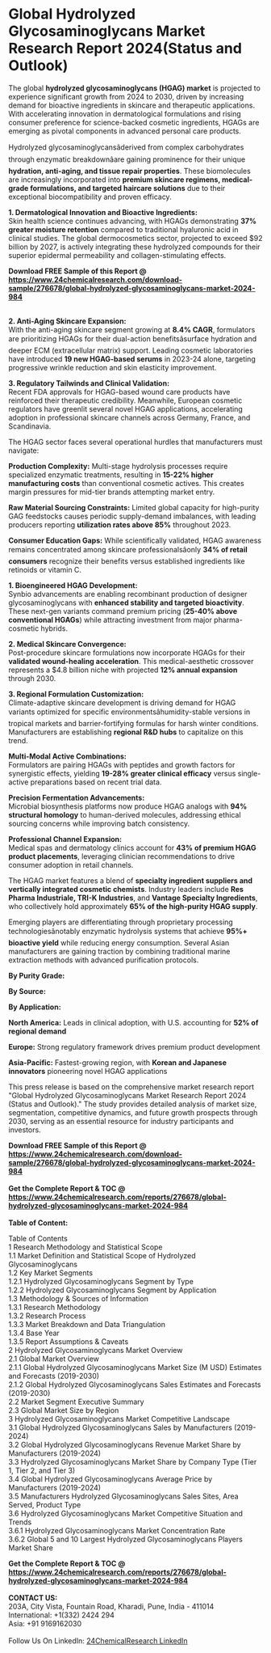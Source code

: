 <h1>Global Hydrolyzed Glycosaminoglycans Market Research Report 2024(Status and Outlook)</h1><p>The global <strong>hydrolyzed glycosaminoglycans (HGAG) market</strong> is projected to experience significant growth from 2024 to 2030, driven by increasing demand for bioactive ingredients in skincare and therapeutic applications. With accelerating innovation in dermatological formulations and rising consumer preference for science-backed cosmetic ingredients, HGAGs are emerging as pivotal components in advanced personal care products.</p><p>Hydrolyzed glycosaminoglycansâderived from complex carbohydrates through enzymatic breakdownâare gaining prominence for their unique <strong>hydration, anti-aging, and tissue repair properties</strong>. These biomolecules are increasingly incorporated into <strong>premium skincare regimens, medical-grade formulations, and targeted haircare solutions</strong> due to their exceptional biocompatibility and proven efficacy.</p><p><strong>1. Dermatological Innovation and Bioactive Ingredients:</strong><br>
Skin health science continues advancing, with HGAGs demonstrating <strong>37% greater moisture retention</strong> compared to traditional hyaluronic acid in clinical studies. The global dermocosmetics sector, projected to exceed $92 billion by 2027, is actively integrating these hydrolyzed compounds for their superior epidermal permeability and collagen-stimulating effects.</p><div><b>Download FREE Sample of this Report @ 
            <a href="https://www.24chemicalresearch.com/download-sample/276678/global-hydrolyzed-glycosaminoglycans-market-2024-984">
            https://www.24chemicalresearch.com/download-sample/276678/global-hydrolyzed-glycosaminoglycans-market-2024-984</a></b></div><br><p><strong>2. Anti-Aging Skincare Expansion:</strong><br>
With the anti-aging skincare segment growing at <strong>8.4% CAGR</strong>, formulators are prioritizing HGAGs for their dual-action benefitsâsurface hydration and deeper ECM (extracellular matrix) support. Leading cosmetic laboratories have introduced <strong>19 new HGAG-based serums</strong> in 2023-24 alone, targeting progressive wrinkle reduction and skin elasticity improvement.</p><p><strong>3. Regulatory Tailwinds and Clinical Validation:</strong><br>
Recent FDA approvals for HGAG-based wound care products have reinforced their therapeutic credibility. Meanwhile, European cosmetic regulators have greenlit several novel HGAG applications, accelerating adoption in professional skincare channels across Germany, France, and Scandinavia.</p><p>The HGAG sector faces several operational hurdles that manufacturers must navigate:</p><p><strong>Production Complexity:</strong> Multi-stage hydrolysis processes require specialized enzymatic treatments, resulting in <strong>15-22% higher manufacturing costs</strong> than conventional cosmetic actives. This creates margin pressures for mid-tier brands attempting market entry.</p><p><strong>Raw Material Sourcing Constraints:</strong> Limited global capacity for high-purity GAG feedstocks causes periodic supply-demand imbalances, with leading producers reporting <strong>utilization rates above 85%</strong> throughout 2023.</p><p><strong>Consumer Education Gaps:</strong> While scientifically validated, HGAG awareness remains concentrated among skincare professionalsâonly <strong>34% of retail consumers</strong> recognize their benefits versus established ingredients like retinoids or vitamin C.</p><p><strong>1. Bioengineered HGAG Development:</strong><br>
Synbio advancements are enabling recombinant production of designer glycosaminoglycans with <strong>enhanced stability and targeted bioactivity</strong>. These next-gen variants command premium pricing (<strong>25-40% above conventional HGAGs</strong>) while attracting investment from major pharma-cosmetic hybrids.</p><p><strong>2. Medical Skincare Convergence:</strong><br>
Post-procedure skincare formulations now incorporate HGAGs for their <strong>validated wound-healing acceleration</strong>. This medical-aesthetic crossover represents a $4.8 billion niche with projected <strong>12% annual expansion</strong> through 2030.</p><p><strong>3. Regional Formulation Customization:</strong><br>
Climate-adaptive skincare development is driving demand for HGAG variants optimized for specific environmentsâhumidity-stable versions in tropical markets and barrier-fortifying formulas for harsh winter conditions. Manufacturers are establishing <strong>regional R&amp;D hubs</strong> to capitalize on this trend.</p><p><strong>Multi-Modal Active Combinations:</strong><br>
	Formulators are pairing HGAGs with peptides and growth factors for synergistic effects, yielding <strong>19-28% greater clinical efficacy</strong> versus single-active preparations based on recent trial data.</p><p><strong>Precision Fermentation Advancements:</strong><br>
	Microbial biosynthesis platforms now produce HGAG analogs with <strong>94% structural homology</strong> to human-derived molecules, addressing ethical sourcing concerns while improving batch consistency.</p><p><strong>Professional Channel Expansion:</strong><br>
	Medical spas and dermatology clinics account for <strong>43% of premium HGAG product placements</strong>, leveraging clinician recommendations to drive consumer adoption in retail channels.</p><p>The HGAG market features a blend of <strong>specialty ingredient suppliers and vertically integrated cosmetic chemists</strong>. Industry leaders include <strong>Res Pharma Industriale, TRI-K Industries</strong>, and <strong>Vantage Specialty Ingredients</strong>, who collectively hold approximately <strong>65% of the high-purity HGAG supply</strong>.</p><p>Emerging players are differentiating through proprietary processing technologiesânotably enzymatic hydrolysis systems that achieve <strong>95%+ bioactive yield</strong> while reducing energy consumption. Several Asian manufacturers are gaining traction by combining traditional marine extraction methods with advanced purification protocols.</p><p><strong>By Purity Grade:</strong></p><p><strong>By Source:</strong></p><p><strong>By Application:</strong></p><p><strong>North America:</strong> Leads in clinical adoption, with U.S. accounting for <strong>52% of regional demand</strong></p><p><strong>Europe:</strong> Strong regulatory framework drives premium product development</p><p><strong>Asia-Pacific:</strong> Fastest-growing region, with <strong>Korean and Japanese innovators</strong> pioneering novel HGAG applications</p><p>This press release is based on the comprehensive market research report "Global Hydrolyzed Glycosaminoglycans Market Research Report 2024 (Status and Outlook)." The study provides detailed analysis of market size, segmentation, competitive dynamics, and future growth prospects through 2030, serving as an essential resource for industry participants and investors.</p><div><b>Download FREE Sample of this Report @ 
            <a href="https://www.24chemicalresearch.com/download-sample/276678/global-hydrolyzed-glycosaminoglycans-market-2024-984">
            https://www.24chemicalresearch.com/download-sample/276678/global-hydrolyzed-glycosaminoglycans-market-2024-984</a></b></div><br><div><b>Get the Complete Report & TOC @ 
            <a href="https://www.24chemicalresearch.com/reports/276678/global-hydrolyzed-glycosaminoglycans-market-2024-984">
            https://www.24chemicalresearch.com/reports/276678/global-hydrolyzed-glycosaminoglycans-market-2024-984</a></b></div><br>
            <b>Table of Content:</b><p>Table of Contents<br />
1 Research Methodology and Statistical Scope<br />
1.1 Market Definition and Statistical Scope of Hydrolyzed Glycosaminoglycans<br />
1.2 Key Market Segments<br />
1.2.1 Hydrolyzed Glycosaminoglycans Segment by Type<br />
1.2.2 Hydrolyzed Glycosaminoglycans Segment by Application<br />
1.3 Methodology & Sources of Information<br />
1.3.1 Research Methodology<br />
1.3.2 Research Process<br />
1.3.3 Market Breakdown and Data Triangulation<br />
1.3.4 Base Year<br />
1.3.5 Report Assumptions & Caveats<br />
2 Hydrolyzed Glycosaminoglycans Market Overview<br />
2.1 Global Market Overview<br />
2.1.1 Global Hydrolyzed Glycosaminoglycans Market Size (M USD) Estimates and Forecasts (2019-2030)<br />
2.1.2 Global Hydrolyzed Glycosaminoglycans Sales Estimates and Forecasts (2019-2030)<br />
2.2 Market Segment Executive Summary<br />
2.3 Global Market Size by Region<br />
3 Hydrolyzed Glycosaminoglycans Market Competitive Landscape<br />
3.1 Global Hydrolyzed Glycosaminoglycans Sales by Manufacturers (2019-2024)<br />
3.2 Global Hydrolyzed Glycosaminoglycans Revenue Market Share by Manufacturers (2019-2024)<br />
3.3 Hydrolyzed Glycosaminoglycans Market Share by Company Type (Tier 1, Tier 2, and Tier 3)<br />
3.4 Global Hydrolyzed Glycosaminoglycans Average Price by Manufacturers (2019-2024)<br />
3.5 Manufacturers Hydrolyzed Glycosaminoglycans Sales Sites, Area Served, Product Type<br />
3.6 Hydrolyzed Glycosaminoglycans Market Competitive Situation and Trends<br />
3.6.1 Hydrolyzed Glycosaminoglycans Market Concentration Rate<br />
3.6.2 Global 5 and 10 Largest Hydrolyzed Glycosaminoglycans Players Market Share </p><div><b>Get the Complete Report & TOC @ 
            <a href="https://www.24chemicalresearch.com/reports/276678/global-hydrolyzed-glycosaminoglycans-market-2024-984">
            https://www.24chemicalresearch.com/reports/276678/global-hydrolyzed-glycosaminoglycans-market-2024-984</a></b></div><br><b>CONTACT US:</b><br>
            203A, City Vista, Fountain Road, Kharadi, Pune, India - 411014<br>
            International: +1(332) 2424 294<br>
            Asia: +91 9169162030 <br><br>
            Follow Us On LinkedIn: <a href="https://www.linkedin.com/company/24chemicalresearch/">24ChemicalResearch LinkedIn</a>